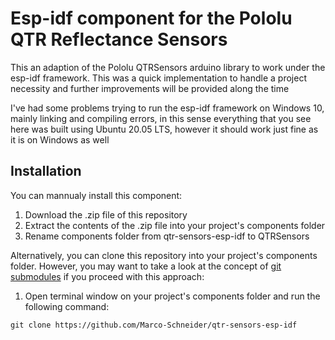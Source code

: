 # Esp-idf component for the Pololu QTR Reflectance Sensors

This an adaption of the Pololu QTRSensors arduino library to work under the esp-idf framework. This was a quick implementation to handle a project necessity and further improvements will be provided along the time

I've had some problems trying to run the esp-idf framework on Windows 10, mainly linking and compiling errors, in this sense everything that you see here was built using Ubuntu 20.05 LTS, however it should work just fine as it is on Windows as well

## Installation

You can mannualy install this component:
1. Download the .zip file of this repository
2. Extract the contents of the .zip file into your project's components folder
3. Rename components folder from qtr-sensors-esp-idf to QTRSensors

Alternatively, you can clone this repository into your project's components folder. However, you may want to take a look at the concept of <a href="https://www.atlassian.com/git/tutorials/git-submodule">git submodules</a> if you proceed with this approach:

1. Open terminal window on your project's components folder and run the following command:
```
git clone https://github.com/Marco-Schneider/qtr-sensors-esp-idf
```


